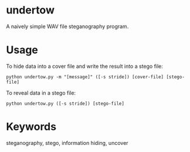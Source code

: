 # undertow

A naively simple WAV file steganography program.

# Usage

To hide data into a cover file and write the result into a stego file:

`python undertow.py -m "[message]" ([-s stride]) [cover-file] [stego-file]`

To reveal data in a stego file:

`python undertow.py ([-s stride]) [stego-file]`

# Keywords

steganography, stego, information hiding, uncover
